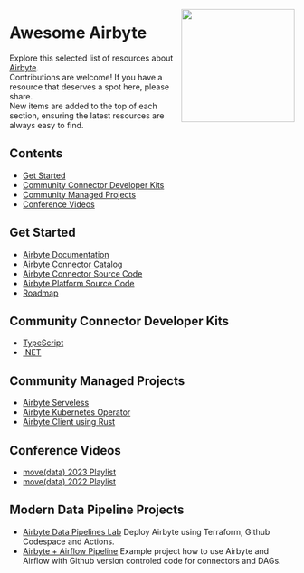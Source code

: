 [<img src="https://miro.medium.com/v2/resize:fit:532/0*T3GzyI_8_0Fl54Ho.png" align="right" width="200px">](https://airbyte.com/)
# Awesome Airbyte

Explore this selected list of resources about [Airbyte](https://airbyte.com/).  
Contributions are welcome! If you have a resource that deserves a spot here, please share.  
New items are added to the top of each section, ensuring the latest resources are always easy to find.

## Contents
- [Get Started](#get-started)
- [Community Connector Developer Kits](#community-connector-developer-kits)
- [Community Managed Projects](#community-managed-projects)
- [Conference Videos](#conference-videos)

## Get Started
- [Airbyte Documentation](https://docs.airbyte.com/)
- [Airbyte Connector Catalog](https://docs.airbyte.com/integrations/)
- [Airbyte Connector Source Code](https://github.com/airbytehq/airbyte/)
- [Airbyte Platform Source Code](https://github.com/airbytehq/airbyte-platform/)
- [Roadmap](https://github.com/orgs/airbytehq/projects/37/views/1) 

## Community Connector Developer Kits
- [TypeScript](https://github.com/faros-ai/airbyte-connectors)
- [.NET](https://github.com/mrhamburg/airbyte.cdk.dotnet)

## Community Managed Projects
- [Airbyte Serveless](https://github.com/unytics/airbyte_serverless)
- [Airbyte Kubernetes Operator](https://github.com/zncdata-labs/airbyte-operator)
- [Airbyte Client using Rust](https://github.com/agyleOS/airbyte_client)

## Conference Videos
- [move(data) 2023 Playlist](https://www.youtube.com/watch?v=SYEj0MAAz7I&list=PLgyvStszwUHgCHuUUuXKZJxNex5hQP00t)
- [move(data) 2022 Playlist](https://www.youtube.com/watch?v=-Fzl93zRcxM&list=PLgyvStszwUHjko19Z3PxkBxApbxgVjWp8)

## Modern Data Pipeline Projects
- [Airbyte Data Pipelines Lab](https://github.com/kzzzr/airbyte_lab) Deploy Airbyte using Terraform, Github Codespace and Actions.
- [Airbyte + Airflow Pipeline](https://github.com/marcosmarxm/airflow-summit-airbyte-2022) Example project how to use Airbyte and Airflow with Github version controled code for connectors and DAGs.


